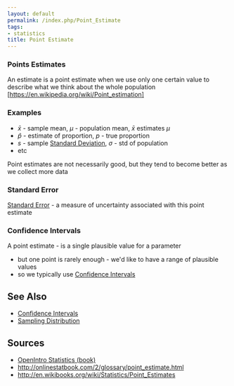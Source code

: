 ```yaml
---
layout: default
permalink: /index.php/Point_Estimate
tags:
- statistics
title: Point Estimate
---
```

### Points Estimates
An estimate is a point estimate when we use only one certain value to describe what we think about the whole population [https://en.wikipedia.org/wiki/Point_estimation]


### Examples
- $\bar{x}$ - sample mean, $\mu$ - population mean, $\bar{x}$ estimates $\mu$
- $\hat{p}$ - estimate of proportion, $p$ - true proportion
- $s$ - sample [Standard Deviation](Standard_Deviation), $\sigma$ - std of population
- etc

Point estimates are not necessarily good, but they tend to become better as we collect more data


### Standard Error
[Standard Error](Standard_Error) - a measure of uncertainty associated with this point estimate


### Confidence Intervals
A point estimate - is a single plausible value for a parameter 
- but one point is rarely enough - we'd like to have a range of plausible values 
- so we typically use [Confidence Intervals](Confidence_Intervals)


## See Also
- [Confidence Intervals](Confidence_Intervals)
- [Sampling Distribution](Sampling_Distribution)

## Sources
- [OpenIntro Statistics (book)](OpenIntro_Statistics_(book))
- http://onlinestatbook.com/2/glossary/point_estimate.html
- http://en.wikibooks.org/wiki/Statistics/Point_Estimates
